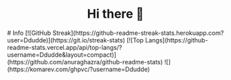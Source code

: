 <h1 align="center"> Hi there 👋 </h1>
# Info
[![GitHub Streak](https://github-readme-streak-stats.herokuapp.com?user=Ddudde)](https://git.io/streak-stats)
[![Top Langs](https://github-readme-stats.vercel.app/api/top-langs/?username=Ddudde&layout=compact)](https://github.com/anuraghazra/github-readme-stats)
![](https://komarev.com/ghpvc/?username=Ddudde)


<!--
**Ddudde/Ddudde** is a ✨ _special_ ✨ repository because its `README.md` (this file) appears on your GitHub profile.

Here are some ideas to get you started:

- 🔭 I’m currently working on ...
- 🌱 I’m currently learning ...
- 👯 I’m looking to collaborate on ...
- 🤔 I’m looking for help with ...
- 💬 Ask me about ...
- 📫 How to reach me: ...
- 😄 Pronouns: ...
- ⚡ Fun fact: ...
-->
